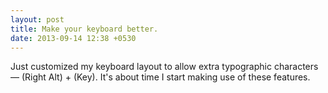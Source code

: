 ```yaml
---
layout: post
title: Make your keyboard better.
date: 2013-09-14 12:38 +0530
---
```


Just customized my keyboard layout to allow extra typographic characters — (Right Alt) + (Key). It's about time I start making use of these features.
